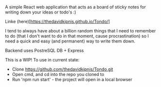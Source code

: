 A simple React web application that acts as a board of sticky notes for writing down your ideas or todo's :) 

Linke (here)[https://thedavidkipnis.github.io/Tondo/]

I tend to always have about a billion random things that I need to remember to do (that I don't want to do in that moment, cause procrastination) so I need a quick and easy (and permanent) way to write them down.

Backend uses PostreSQL DB + Express 

This is a WIP! To use in current state:
- Clone https://github.com/thedavidkipnis/Tondo.git
- Open cmd, and cd into the repo you cloned to
- Run 'npm run start' - the project will open in a local browser

